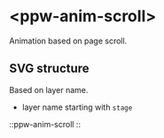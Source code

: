 # \<ppw-anim-scroll\>

Animation based on page scroll.


## SVG structure

Based on layer name.

* layer name starting with `stage`






::ppw-anim-scroll 
::


